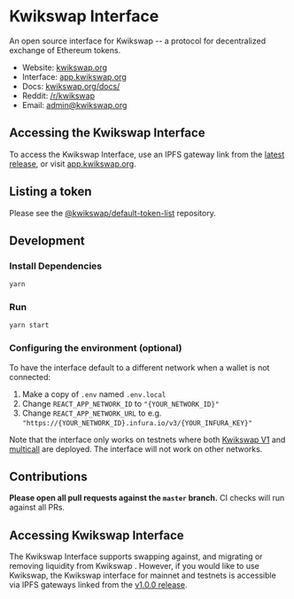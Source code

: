 # Kwikswap Interface


An open source interface for Kwikswap -- a protocol for decentralized exchange of Ethereum tokens.

- Website: [kwikswap.org](https://kwikswap.org/)
- Interface: [app.kwikswap.org](https://app.kwikswap.org)
- Docs: [kwikswap.org/docs/](https://kwikswap.org/docs/)
- Reddit: [/r/kwikswap](https://www.reddit.com/r/Kwikswap/)
- Email: [admin@kwikswap.org](mailto:admin@kwikswap.org)

## Accessing the Kwikswap Interface

To access the Kwikswap Interface, use an IPFS gateway link from the
[latest release](https://github.com/Kwikswap/kwikswap-interface/releases/latest), 
or visit [app.kwikswap.org](https://app.kwikswap.org).

## Listing a token

Please see the
[@kwikswap/default-token-list](https://github.com/kwikswap/default-token-list) 
repository.

## Development

### Install Dependencies

```bash
yarn
```

### Run

```bash
yarn start
```

### Configuring the environment (optional)

To have the interface default to a different network when a wallet is not connected:

1. Make a copy of `.env` named `.env.local`
2. Change `REACT_APP_NETWORK_ID` to `"{YOUR_NETWORK_ID}"`
3. Change `REACT_APP_NETWORK_URL` to e.g. `"https://{YOUR_NETWORK_ID}.infura.io/v3/{YOUR_INFURA_KEY}"` 

Note that the interface only works on testnets where both 
[Kwikswap V1](https://kwikswap.org/docs/v1/smart-contracts/factory/) and 
[multicall](https://github.com/makerdao/multicall) are deployed.
The interface will not work on other networks.

## Contributions

**Please open all pull requests against the `master` branch.** 
CI checks will run against all PRs.

## Accessing Kwikswap Interface 

The Kwikswap Interface supports swapping against, and migrating or removing liquidity from Kwikswap . However,
if you would like to use Kwikswap, the Kwikswap interface for mainnet and testnets is accessible via IPFS gateways 
linked from the [v1.0.0 release](https://github.com/kwikswap/Kwikswap-interface/releases/tag/v1.0.0).
